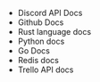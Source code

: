 - Discord API Docs
- Github Docs
- Rust language docs
- Python docs
- Go Docs
- Redis docs
- Trello API docs
